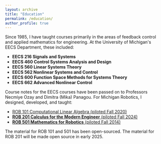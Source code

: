 ```yaml
---
layout: archive
title: "Education"
permalink: /education/
author_profile: true
---
```


Since 1985, I have taught courses primarily in the areas of feedback control and applied mathematics for engineering. At the University of Michigan's EECS Department, these included:

- **EECS 216 Signals and Systems**
- **EECS 460 Control Systems Analysis and Design**
- **EECS 560 Linear Systems Theory**
- **EECS 562 Nonlinear Systems and Control**
- **EECS 600 Function Space Methods for Systems Theory**
- **EECS 662 Advanced Nonlinear Control**

Course notes for the EECS courses have been passed on to Professors Necmiye Ozay and Dimitra (Mika) Panagou. For Michigan Robotics, I designed, developed, and taught:

*   [ROB 101 Computational Linear Algebra (piloted Fall 2020)](rob101.md)
*   [**ROB 201 Calculus for the Modern Engineer** (piloted Fall 2024)](rob201.html)
*   [**ROB 501 Mathematics for Robotics** (piloted Fall 2014)](rob501.html)


 The material for ROB 101 and 501 has been open-sourced. The material for ROB 201 will be made open source in early 2025.


